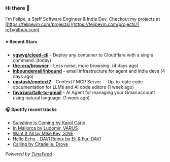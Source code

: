### Hi there 👋

I'm Felipe, a Staff Software Engineer & Indie Dev. Checkout my projects at [https://felipevm.com/projects/](https://felipevm.com/projects/?ref=github.com).

#### ⭐ Recent Stars
- **[ygwyg/cloud-cli](https://github.com/ygwyg/cloud-cli)** - Deploy any container to Cloudflare with a single command. (today)
- **[the-ora/browser](https://github.com/the-ora/browser)** - Less noise, more browsing. (4 days ago)
- **[inboundemail/inbound](https://github.com/inboundemail/inbound)** - email infrastructure for agent and indie devs (4 days ago)
- **[upstash/context7](https://github.com/upstash/context7)** - Context7 MCP Server -- Up-to-date code documentation for LLMs and AI code editors (1 week ago)
- **[fayazara/talk-to-gmail](https://github.com/fayazara/talk-to-gmail)** - AI Agent for managing your Gmail account using natural language. (1 week ago)

#### 🎧 Spotify recent tracks
- [Sunshine is Coming by Karol Carlo](https://open.spotify.com/track/3mCBnVxnyLp2t5uhxsK4pm)
- [In Mallorca by Ludomir, VARUS](https://open.spotify.com/track/2ieduwQdVE2uupvP53SrGS)
- [Want It All by Mike Key, S:NE](https://open.spotify.com/track/2bFHpvUFSKn1fWacZlARlk)
- [Hello Echo - DAVI Remix by Eli &amp; Fur, DAVI](https://open.spotify.com/track/2Z3qj7rcxUAgcj5YLUbLLw)
- [Calling by Citadelle, Drove](https://open.spotify.com/track/3jvljyWk3ST8Yg4JLZO1wN)

_Powered by [TuneFeed](https://tunefeed.app?ref=github.com)_

